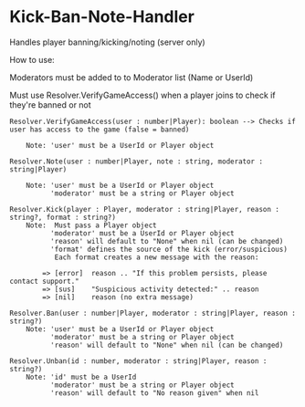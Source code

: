 # Kick-Ban-Note-Handler
Handles player banning/kicking/noting (server only)

How to use:
	
Moderators must be added to to Moderator list (Name or UserId)

Must use Resolver.VerifyGameAccess() when a player joins to check if they're banned or not
	
	Resolver.VerifyGameAccess(user : number|Player): boolean --> Checks if user has access to the game (false = banned)
	
		Note: 'user' must be a UserId or Player object
		
	Resolver.Note(user : number|Player, note : string, moderator : string|Player)
	
		Note: 'user' must be a UserId or Player object
		      'moderator' must be a string or Player object
		
	Resolver.Kick(player : Player, moderator : string|Player, reason : string?, format : string?)
		Note:  Must pass a Player object
		      'moderator' must be a UserId or Player object
		      'reason' will default to "None" when nil (can be changed)
		      'format' defines the source of the kick (error/suspicious)
		       Each format creates a new message with the reason:

			=> [error]  reason .. "If this problem persists, please contact support."
			=> [sus]    "Suspicious activity detected:" .. reason
			=> [nil]    reason (no extra message)
	
	Resolver.Ban(user : number|Player, moderator : string|Player, reason : string?)
		Note: 'user' must be a UserId or Player object
		      'moderator' must be a string or Player object
		      'reason' will default to "None" when nil (can be changed)
			
	Resolver.Unban(id : number, moderator : string|Player, reason : string?)
		Note: 'id' must be a UserId
		      'moderator' must be a string or Player object
		      'reason' will default to "No reason given" when nil
